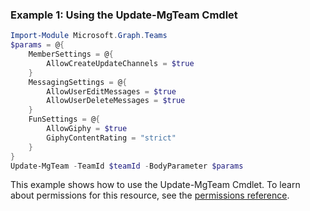 ### Example 1: Using the Update-MgTeam Cmdlet
```powershell
Import-Module Microsoft.Graph.Teams
$params = @{
	MemberSettings = @{
		AllowCreateUpdateChannels = $true
	}
	MessagingSettings = @{
		AllowUserEditMessages = $true
		AllowUserDeleteMessages = $true
	}
	FunSettings = @{
		AllowGiphy = $true
		GiphyContentRating = "strict"
	}
}
Update-MgTeam -TeamId $teamId -BodyParameter $params
```
This example shows how to use the Update-MgTeam Cmdlet.
To learn about permissions for this resource, see the [permissions reference](/graph/permissions-reference).
